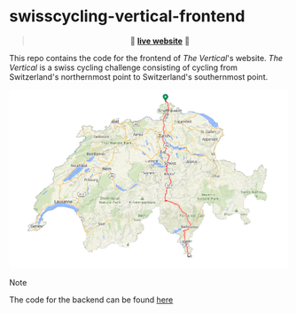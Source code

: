 # swisscycling-vertical-frontend

>  <p align="center">🚀 <a href="https://swisscycling-vertical.arthurgassner.ch"><strong>live website</strong></a> 🚀</p>

This repo contains the code for the frontend of _The Vertical_'s website.
_The Vertical_ is a swiss cycling challenge consisting of cycling from Switzerland's northernmost point to Switzerland's southernmost point.  

![](img/cut.png)


> [!NOTE]  
> The code for the backend can be found [here](https://github.com/arthurgassner/swisscycling-vertical-backend)